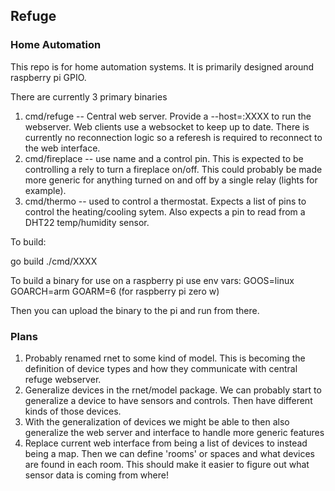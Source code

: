 ## Refuge
### Home Automation

This repo is for home automation systems. It is primarily designed around raspberry pi GPIO.


There are currently 3 primary binaries

1. cmd/refuge -- Central web server. Provide a --host=:XXXX to run the webserver. Web clients use a websocket to keep up to date. There is currently no reconnection logic so a referesh is required to reconnect to the web interface.
2. cmd/fireplace -- use name and a control pin. This is expected to be controlling a rely to turn a fireplace on/off. This could probably be made more generic for anything turned on and off by a single relay (lights for example).
3. cmd/thermo -- used to control a thermostat. Expects a list of pins to control the heating/cooling sytem. Also expects a pin to read from a DHT22 temp/humidity sensor.

To build:

go build ./cmd/XXXX

To build a binary for use on a raspberry pi use env vars:
GOOS=linux
GOARCH=arm
GOARM=6 (for raspberry pi zero w)

Then you can upload the binary to the pi and run from there.

### Plans
1. Probably renamed rnet to some kind of model. This is becoming the definition of device types and how they communicate with central refuge webserver.
2. Generalize devices in the rnet/model package. We can probably start to generalize a device to have sensors and controls. Then have different kinds of those devices.
3. With the generalization of devices we might be able to then also generalize the web server and interface to handle more generic features
4. Replace current web interface from being a list of devices to instead being a map. Then we can define 'rooms' or spaces and what devices are found in each room. This should make it easier to figure out what sensor data is coming from where! 
